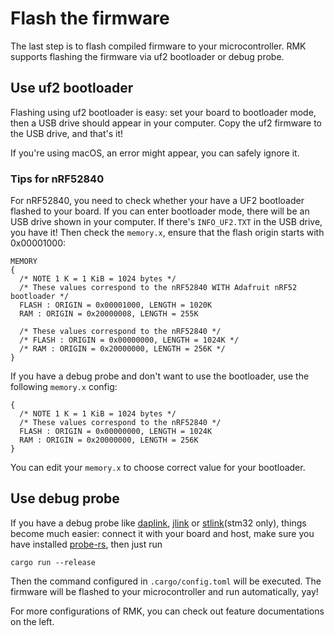 # Flash the firmware

The last step is to flash compiled firmware to your microcontroller. RMK supports flashing the firmware via uf2 bootloader or debug probe. 

## Use uf2 bootloader

Flashing using uf2 bootloader is easy: set your board to bootloader mode, then a USB drive should appear in your computer. Copy the uf2 firmware to the USB drive, and that's it!

If you're using macOS, an error might appear, you can safely ignore it.

### Tips for nRF52840

For nRF52840, you need to check whether your have a UF2 bootloader flashed to your board. If you can enter bootloader mode, there will be an USB drive shown in your computer. If there's `INFO_UF2.TXT` in the USB drive, you have it! Then check the `memory.x`, ensure that the flash origin starts with 0x00001000:

```
MEMORY
{
  /* NOTE 1 K = 1 KiB = 1024 bytes */
  /* These values correspond to the nRF52840 WITH Adafruit nRF52 bootloader */
  FLASH : ORIGIN = 0x00001000, LENGTH = 1020K
  RAM : ORIGIN = 0x20000008, LENGTH = 255K

  /* These values correspond to the nRF52840 */
  /* FLASH : ORIGIN = 0x00000000, LENGTH = 1024K */
  /* RAM : ORIGIN = 0x20000000, LENGTH = 256K */
}
```

If you have a debug probe and don't want to use the bootloader, use the following `memory.x` config:

```
{
  /* NOTE 1 K = 1 KiB = 1024 bytes */
  /* These values correspond to the nRF52840 */
  FLASH : ORIGIN = 0x00000000, LENGTH = 1024K
  RAM : ORIGIN = 0x20000000, LENGTH = 256K
}
```

You can edit your `memory.x` to choose correct value for your bootloader.

## Use debug probe

If you have a debug probe like [daplink](https://daplink.io/), [jlink](https://www.segger.com/products/debug-probes/j-link/) or [stlink](https://github.com/stlink-org/stlink)(stm32 only), things become much easier: connect it with your board and host, make sure you have installed [probe-rs](https://probe.rs/), then just run

```shell
cargo run --release
```

Then the command configured in `.cargo/config.toml` will be executed. The firmware will be flashed to your microcontroller and run automatically, yay!

For more configurations of RMK, you can check out feature documentations on the left.